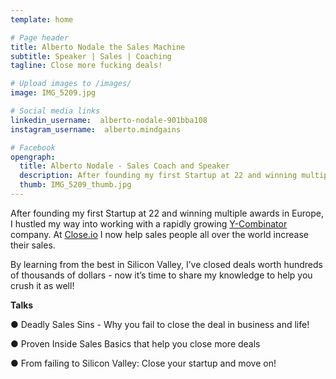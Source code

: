 ```yaml
---
template: home

# Page header
title: Alberto Nodale the Sales Machine
subtitle: Speaker | Sales | Coaching
tagline: Close more fucking deals!

# Upload images to /images/
image: IMG_5209.jpg

# Social media links
linkedin_username:  alberto-nodale-901bba108
instagram_username:  alberto.mindgains

# Facebook
opengraph:
  title: Alberto Nodale - Sales Coach and Speaker
  description: After founding my first Startup at 22 and winning multiple awards in Europe, I hustled my way into a rapidly growing Y-Combinator company. Now it’s time to share my knowledge to help you crush it as well!
  thumb: IMG_5209_thumb.jpg
---
```


After founding my first Startup at 22 and winning multiple awards in Europe, I hustled my way into working with a rapidly growing [Y-Combinator](https://www.ycombinator.com/) company. At [Close.io](http://close.io) I now help sales people all over the world increase their sales.

By learning from the best in Silicon Valley, I’ve closed deals worth hundreds of thousands of dollars - now it’s time to share my knowledge to help you crush it as well!

**Talks**

● Deadly Sales Sins - Why you fail to close the deal in business and life!

● Proven Inside Sales Basics that help you close more deals

● From failing to Silicon Valley: Close your startup and move on!
